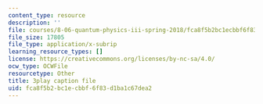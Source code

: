```yaml
---
content_type: resource
description: ''
file: courses/8-06-quantum-physics-iii-spring-2018/fca8f5b2bc1ecbbf6f83d1ba1c67dea2_FA11OqJYnaE.srt
file_size: 17805
file_type: application/x-subrip
learning_resource_types: []
license: https://creativecommons.org/licenses/by-nc-sa/4.0/
ocw_type: OCWFile
resourcetype: Other
title: 3play caption file
uid: fca8f5b2-bc1e-cbbf-6f83-d1ba1c67dea2
---
```

